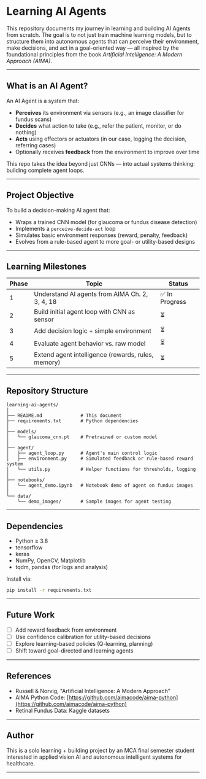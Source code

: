 # Learning AI Agents

This repository documents my journey in learning and building AI Agents from scratch. The goal is to not just train machine learning models, but to structure them into autonomous agents that can perceive their environment, make decisions, and act in a goal-oriented way — all inspired by the foundational principles from the book *Artificial Intelligence: A Modern Approach (AIMA)*.

---

## What is an AI Agent?
An AI Agent is a system that:
- **Perceives** its environment via sensors (e.g., an image classifier for fundus scans)
- **Decides** what action to take (e.g., refer the patient, monitor, or do nothing)
- **Acts** using effectors or actuators (in our case, logging the decision, referring cases)
- Optionally receives **feedback** from the environment to improve over time

This repo takes the idea beyond just CNNs — into actual systems thinking: building complete agent loops.

---

## Project Objective
To build a decision-making AI agent that:
- Wraps a trained CNN model (for glaucoma or fundus disease detection)
- Implements a `perceive-decide-act` loop
- Simulates basic environment responses (reward, penalty, feedback)
- Evolves from a rule-based agent to more goal- or utility-based designs

---

## Learning Milestones
| Phase | Topic | Status |
|-------|-------|--------|
| 1 | Understand AI agents from AIMA Ch. 2, 3, 4, 18 | ✅ In Progress |
| 2 | Build initial agent loop with CNN as sensor | ⏳ |
| 3 | Add decision logic + simple environment | ⏳ |
| 4 | Evaluate agent behavior vs. raw model | ⏳ |
| 5 | Extend agent intelligence (rewards, rules, memory) | ⏳ |

---

## Repository Structure
```
learning-ai-agents/
│
├── README.md              # This document
├── requirements.txt       # Python dependencies
│
├── models/
│   └── glaucoma_cnn.pt    # Pretrained or custom model
│
├── agent/
│   ├── agent_loop.py      # Agent's main control logic
│   ├── environment.py     # Simulated feedback or rule-based reward system
│   └── utils.py           # Helper functions for thresholds, logging
│
├── notebooks/
│   └── agent_demo.ipynb   # Notebook demo of agent on fundus images
│
└── data/
    └── demo_images/       # Sample images for agent testing
```

---

## Dependencies
- Python ≥ 3.8
- tensorflow
- keras
- NumPy, OpenCV, Matplotlib
- tqdm, pandas (for logs and analysis)

Install via:
```bash
pip install -r requirements.txt
```

---

## Future Work
- [ ] Add reward feedback from environment
- [ ] Use confidence calibration for utility-based decisions
- [ ] Explore learning-based policies (Q-learning, planning)
- [ ] Shift toward goal-directed and learning agents

---

## References
- Russell & Norvig, "Artificial Intelligence: A Modern Approach"
- AIMA Python Code: [https://github.com/aimacode/aima-python](https://github.com/aimacode/aima-python)
- Retinal Fundus Data: Kaggle datasets

---

## Author
This is a solo learning + building project by an MCA final semester student interested in applied vision AI and autonomous intelligent systems for healthcare.

---

